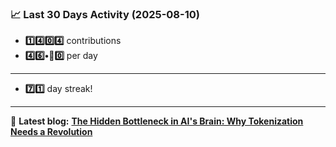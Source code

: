 <!--START_STATS-->
### 📈 Last 30 Days Activity (2025-08-10)  
- **1️⃣4️⃣0️⃣4️⃣** contributions  
- **4️⃣6️⃣•🎱0️⃣** per day
---
- **7️⃣1️⃣** day streak!
---
📝 **Latest blog:** [**The Hidden Bottleneck in AI's Brain: Why Tokenization Needs a Revolution**](https://andriak.com/blog/tokenization-revolution)
<!--END_STATS-->
